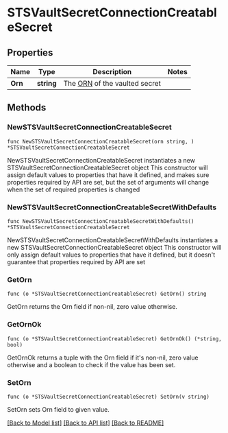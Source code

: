 # STSVaultSecretConnectionCreatableSecret

## Properties

Name | Type | Description | Notes
------------ | ------------- | ------------- | -------------
**Orn** | **string** | The [ORN](https://developer.okta.com/docs/api/openapi/okta-management/guides/roles/#okta-resource-name-orn) of the vaulted secret | 

## Methods

### NewSTSVaultSecretConnectionCreatableSecret

`func NewSTSVaultSecretConnectionCreatableSecret(orn string, ) *STSVaultSecretConnectionCreatableSecret`

NewSTSVaultSecretConnectionCreatableSecret instantiates a new STSVaultSecretConnectionCreatableSecret object
This constructor will assign default values to properties that have it defined,
and makes sure properties required by API are set, but the set of arguments
will change when the set of required properties is changed

### NewSTSVaultSecretConnectionCreatableSecretWithDefaults

`func NewSTSVaultSecretConnectionCreatableSecretWithDefaults() *STSVaultSecretConnectionCreatableSecret`

NewSTSVaultSecretConnectionCreatableSecretWithDefaults instantiates a new STSVaultSecretConnectionCreatableSecret object
This constructor will only assign default values to properties that have it defined,
but it doesn't guarantee that properties required by API are set

### GetOrn

`func (o *STSVaultSecretConnectionCreatableSecret) GetOrn() string`

GetOrn returns the Orn field if non-nil, zero value otherwise.

### GetOrnOk

`func (o *STSVaultSecretConnectionCreatableSecret) GetOrnOk() (*string, bool)`

GetOrnOk returns a tuple with the Orn field if it's non-nil, zero value otherwise
and a boolean to check if the value has been set.

### SetOrn

`func (o *STSVaultSecretConnectionCreatableSecret) SetOrn(v string)`

SetOrn sets Orn field to given value.



[[Back to Model list]](../README.md#documentation-for-models) [[Back to API list]](../README.md#documentation-for-api-endpoints) [[Back to README]](../README.md)


